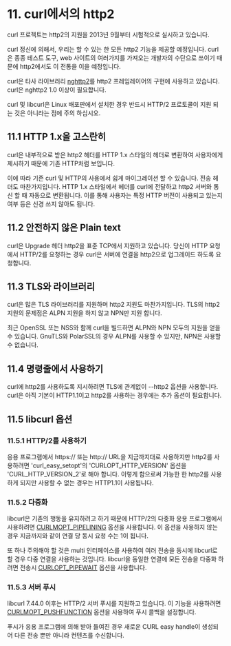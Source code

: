 # 11. curl에서의 http2


curl 프로젝트는 http2의 지원을 2013년 9월부터 시험적으로 실시하고 있습니다.


curl 정신에 의해서, 우리는 할 수 있는 한 모든 http2 기능을 제공할 예정입니다. curl은 종종 테스트 도구, web 사이트의 여러가지를 가져오는 개발자의 수단으로 쓰이기 때문에 http2에서도 이 전통을 이을 예정입니다.

curl은 타사 라이브러리 [nghttp2](https://nghttp2.org/)를 http2 프레임레이어의 구현에 사용하고 있습니다. 
curl은 nghttp2 1.0 이상이 필요합니다.


curl 및 libcurl은 Linux 배포판에서 설치한 경우 반드시 HTTP/2 프로토콜이 지원 되는 것은 아니라는 점에 주의 하십시오.



## 11.1 HTTP 1.x을 고스란히

curl은 내부적으로 받은 http2 헤더를 HTTP 1.x 스타일의 헤더로 변환하여 사용자에게 제시하기 때문에 기존 HTTP처럼 보입니다.

이에 따라 기존 curl 및 HTTP의 사용에서 쉽게 마이그레이션 할 수 있습니다. 전송 헤더도 마찬가지입니다. 
HTTP 1.x 스타일에서 헤더를 curl에 전달하고 http2 서버와 통신 할 때 자동으로 변환됩니다. 이를 통해 사용자는 특정 HTTP 버전이 사용되고 있는지 여부 등은 신경 쓰지 않아도 됩니다.



## 11.2 안전하지 않은 Plain text
curl은 Upgrade 헤더 http2을 표준 TCP에서 지원하고 있습니다. 당신이 HTTP 요청에서 HTTP/2를 요청하는 경우 curl은 서버에 연결을 http2으로 업그레이드 하도록 요청합니다.


## 11.3 TLS와 라이브러리

curl은 많은 TLS 라이브러리를 지원하며 http2 지원도 마찬가지입니다. TLS의 http2 지원의 문제점은 ALPN 지원을 하지 않고 NPN만 지원 합니다.

최근 OpenSSL 또는 NSS와 함께 curl을 빌드하면  ALPN와 NPN 모두의 지원을 얻을 수 있습니다.
GnuTLS와 PolarSSL의 경우 ALPN를 사용할 수 있지만, NPN은 사용할 수 없습니다.


## 11.4 명령줄에서 사용하기
curl에 http2를 사용하도록 지시하려면 TLS에 관계없이  --http2 옵션을 사용합니다.
curl은 아직 기본이 HTTP1.1이고 http2를 사용하는 경우에는 추가 옵션이 필요합니다.


## 11.5 libcurl 옵션
### 11.5.1 HTTP/2를 사용하기 
응용 프로그램에서 https:// 또는 http:// URL을 지금까지대로 사용하지만 http2를 사용하려면 'curl_easy_setopt'의 'CURLOPT_HTTP_VERSION' 옵션을 'CURL_HTTP_VERSION_2'로 해야 합니다.
이렇게 함으로써 가능한 한 http2를 사용하게 되지만 사용할 수 없는 경우는 HTTP1.1이 사용됩니다.


### 11.5.2 다중화
libcurl은 기존의 행동을 유지하려고 하기 때문에 HTTP/2의 다중화 응용 프로그램에서 사용하려면 [CURLMOPT_PIPELINING](https://curl.haxx.se/libcurl/c/CURLMOPT_PIPELINING.html) 옵션을 사용합니다.
이 옵션을 사용하지 않는 경우 지금까지와 같이 연결 당 동시 요청 수는 1이 됩니다.

또 하나 주의해야 할 것은 multi 인터페이스를 사용하여 여러 전송을 동시에 libcurl로 할 경우 다중 연결을 사용하는 것입니다.
libcurl을 동일한 연결에 모든 전송을 다중화 하려면 전송시 [CURLOPT_PIPEWAIT](https://curl.haxx.se/libcurl/c/CURLOPT_PIPEWAIT.html) 옵션을 사용합니다.


### 11.5.3 서버 푸시
libcurl 7.44.0 이후는 HTTP/2 서버 푸시를 지원하고 있습니다.
이 기능을 사용하려면 [CURLMOPT_PUSHFUNCTION](https://curl.haxx.se/libcurl/c/CURLMOPT_PUSHFUNCTION.html) 옵션을 사용하여 푸시 콜백을 설정합니다.

푸시가 응용 프로그램에 의해 받아 들여진 경우 새로운 CURL easy handle이 생성되어 다른 전송 뿐만 아니라 컨텐츠를 수신합니다.
